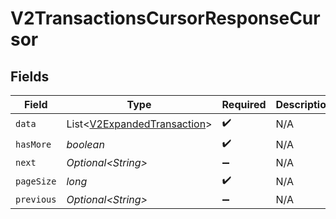 # V2TransactionsCursorResponseCursor


## Fields

| Field                                                                        | Type                                                                         | Required                                                                     | Description                                                                  | Example                                                                      |
| ---------------------------------------------------------------------------- | ---------------------------------------------------------------------------- | ---------------------------------------------------------------------------- | ---------------------------------------------------------------------------- | ---------------------------------------------------------------------------- |
| `data`                                                                       | List\<[V2ExpandedTransaction](../../models/shared/V2ExpandedTransaction.md)> | :heavy_check_mark:                                                           | N/A                                                                          |                                                                              |
| `hasMore`                                                                    | *boolean*                                                                    | :heavy_check_mark:                                                           | N/A                                                                          | false                                                                        |
| `next`                                                                       | *Optional\<String>*                                                          | :heavy_minus_sign:                                                           | N/A                                                                          |                                                                              |
| `pageSize`                                                                   | *long*                                                                       | :heavy_check_mark:                                                           | N/A                                                                          | 15                                                                           |
| `previous`                                                                   | *Optional\<String>*                                                          | :heavy_minus_sign:                                                           | N/A                                                                          | YXVsdCBhbmQgYSBtYXhpbXVtIG1heF9yZXN1bHRzLol=                                 |
